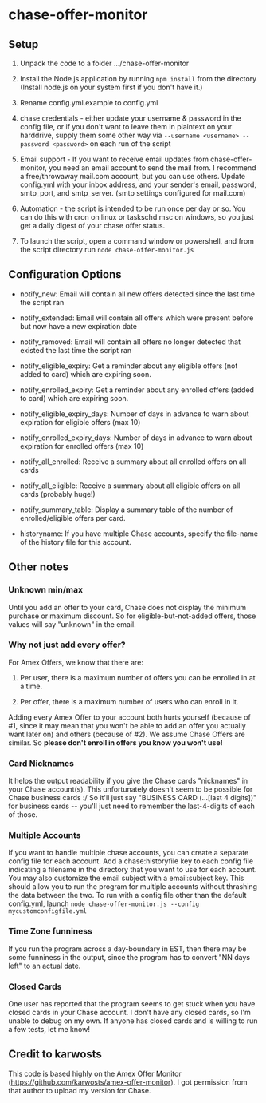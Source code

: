 # chase-offer-monitor

## Setup

1. Unpack the code to a folder .../chase-offer-monitor

2. Install the Node.js application by running `npm install` from the directory (Install node.js on your system first if you don't have it.)
3. Rename config.yml.example to config.yml

4. chase credentials - either update your username & password in the config file, or if you don't want to leave them in plaintext on your harddrive, supply them some other way via `--username <username> --password <password>` on each run of the script

5. Email support - If you want to receive email updates from chase-offer-monitor, you need an email account to send the mail from. I recommend a free/throwaway mail.com account, but you can use others. Update config.yml with your inbox address, and your sender's email, password, smtp\_port, and smtp\_server. (smtp settings configured for mail.com)

6. Automation - the script is intended to be run once per day or so. You can do this with cron on linux or taskschd.msc on windows, so you just get a daily digest of your chase offer status.

7. To launch the script, open a command window or powershell, and from the script directory run `node chase-offer-monitor.js`

## Configuration Options

* notify\_new: Email will contain all new offers detected since the last time the script ran
* notify\_extended: Email will contain all offers which were present before but now have a new expiration date
* notify\_removed: Email will contain all offers no longer detected that existed the last time the script ran

* notify\_eligible\_expiry: Get a reminder about any eligible offers (not added to card) which are expiring soon. 
* notify\_enrolled\_expiry: Get a reminder about any enrolled offers (added to card) which are expiring soon. 

* notify\_eligible\_expiry\_days: Number of days in advance to warn about expiration for eligible offers (max 10)
* notify\_enrolled\_expiry\_days: Number of days in advance to warn about expiration for enrolled offers (max 10)

* notify\_all\_enrolled: Receive a summary about all enrolled offers on all cards
* notify\_all\_eligible: Receive a summary about all eligible offers on all cards (probably huge!)

* notify\_summary\_table: Display a summary table of the number of enrolled/eligible offers per card.

* historyname: If you have multiple Chase accounts, specify the file-name of the history file for this account.


## Other notes

### Unknown min/max ###
Until you add an offer to your card, Chase does not display the minimum purchase or maximum discount.  So for eligible-but-not-added offers, those values will say "unknown" in the email.

### Why not just add every offer? ###
For Amex Offers, we know that there are:

1. Per user, there is a maximum number of offers you can be enrolled in at a time.

2. Per offer, there is a maximum number of users who can enroll in it.

Adding every Amex Offer to your account both hurts yourself (because of #1, since it may mean that you won't be able to add an offer you actually want later on) and others (because of #2).  We assume Chase Offers are similar.  So **please don't enroll in offers you know you won't use!**

### Card Nicknames ###
It helps the output readability if you give the Chase cards "nicknames" in your Chase account(s).  This unfortunately doesn't seem to be possible for Chase business cards :/  So it'll just say "BUSINESS CARD (...[last 4 digits])" for business cards -- you'll just need to remember the last-4-digits of each of those.

### Multiple Accounts ###
If you want to handle multiple chase accounts, you can create a separate config file for each account. Add a chase:historyfile key to each config file indicating a filename in the directory that you want to use for each account. You may also customize the email subject with a email:subject key. This should allow you to run the program for multiple accounts without thrashing the data between the two. To run with a config file other than the default config.yml, launch `node chase-offer-monitor.js --config mycustomconfigfile.yml`

### Time Zone funniness ###
If you run the program across a day-boundary in EST, then there may be some funniness in the output, since the program has to convert "NN days left" to an actual date.

### Closed Cards ###
One user has reported that the program seems to get stuck when you have closed cards in your Chase account.  I don't have any closed cards, so I'm unable to debug on my own.  If anyone has closed cards and is willing to run a few tests, let me know!

## Credit to karwosts

This code is based highly on the Amex Offer Monitor (https://github.com/karwosts/amex-offer-monitor).  I got permission from that author to upload my version for Chase.
